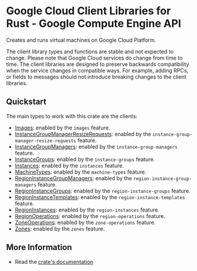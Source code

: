 # Google Cloud Client Libraries for Rust - Google Compute Engine API

<!-- Code generated by sidekick. DO NOT EDIT. -->


Creates and runs virtual machines on Google Cloud Platform.

The client library types and functions are stable and not expected to change.
Please note that Google Cloud services do change from time to time. The client
libraries are designed to preserve backwards compatibility when the service
changes in compatible ways. For example, adding RPCs, or fields to messages
should not introduce breaking changes to the client libraries.

## Quickstart

The main types to work with this crate are the clients:

- [Images]: enabled by the `images` feature.
- [InstanceGroupManagerResizeRequests]: enabled by the `instance-group-manager-resize-requests` feature.
- [InstanceGroupManagers]: enabled by the `instance-group-managers` feature.
- [InstanceGroups]: enabled by the `instance-groups` feature.
- [Instances]: enabled by the `instances` feature.
- [MachineTypes]: enabled by the `machine-types` feature.
- [RegionInstanceGroupManagers]: enabled by the `region-instance-group-managers` feature.
- [RegionInstanceGroups]: enabled by the `region-instance-groups` feature.
- [RegionInstanceTemplates]: enabled by the `region-instance-templates` feature.
- [RegionInstances]: enabled by the `region-instances` feature.
- [RegionOperations]: enabled by the `region-operations` feature.
- [ZoneOperations]: enabled by the `zone-operations` feature.
- [Zones]: enabled by the `zones` feature.

## More Information

- Read the [crate's documentation](https://docs.rs/google-cloud-compute-v1/latest/google-cloud-compute-v1)

[Images]: https://docs.rs/google-cloud-compute-v1/latest/google_cloud_compute_v1/client/struct.Images.html
[InstanceGroupManagerResizeRequests]: https://docs.rs/google-cloud-compute-v1/latest/google_cloud_compute_v1/client/struct.InstanceGroupManagerResizeRequests.html
[InstanceGroupManagers]: https://docs.rs/google-cloud-compute-v1/latest/google_cloud_compute_v1/client/struct.InstanceGroupManagers.html
[InstanceGroups]: https://docs.rs/google-cloud-compute-v1/latest/google_cloud_compute_v1/client/struct.InstanceGroups.html
[Instances]: https://docs.rs/google-cloud-compute-v1/latest/google_cloud_compute_v1/client/struct.Instances.html
[MachineTypes]: https://docs.rs/google-cloud-compute-v1/latest/google_cloud_compute_v1/client/struct.MachineTypes.html
[RegionInstanceGroupManagers]: https://docs.rs/google-cloud-compute-v1/latest/google_cloud_compute_v1/client/struct.RegionInstanceGroupManagers.html
[RegionInstanceGroups]: https://docs.rs/google-cloud-compute-v1/latest/google_cloud_compute_v1/client/struct.RegionInstanceGroups.html
[RegionInstanceTemplates]: https://docs.rs/google-cloud-compute-v1/latest/google_cloud_compute_v1/client/struct.RegionInstanceTemplates.html
[RegionInstances]: https://docs.rs/google-cloud-compute-v1/latest/google_cloud_compute_v1/client/struct.RegionInstances.html
[RegionOperations]: https://docs.rs/google-cloud-compute-v1/latest/google_cloud_compute_v1/client/struct.RegionOperations.html
[ZoneOperations]: https://docs.rs/google-cloud-compute-v1/latest/google_cloud_compute_v1/client/struct.ZoneOperations.html
[Zones]: https://docs.rs/google-cloud-compute-v1/latest/google_cloud_compute_v1/client/struct.Zones.html
